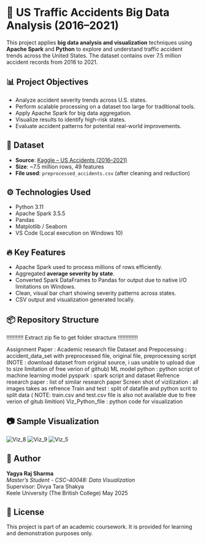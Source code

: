 # 🚗 US Traffic Accidents Big Data Analysis (2016–2021)

This project applies **big data analysis and visualization** techniques using **Apache Spark** and **Python** to explore and understand traffic accident trends across the United States. The dataset contains over 7.5 million accident records from 2016 to 2021.

## 📊 Project Objectives

- Analyze accident severity trends across U.S. states.
- Perform scalable processing on a dataset too large for traditional tools.
- Apply Apache Spark for big data aggregation.
- Visualize results to identify high-risk states.
- Evaluate accident patterns for potential real-world improvements.

## 📁 Dataset

- **Source**: [Kaggle – US Accidents (2016–2021)](https://www.kaggle.com/datasets/sobhanmoosavi/us-accidents)
- **Size**: ~7.5 million rows, 49 features
- **File used**: `preprocessed_accidents.csv` (after cleaning and reduction)

## ⚙️ Technologies Used

- Python 3.11
- Apache Spark 3.5.5
- Pandas
- Matplotlib / Seaborn
- VS Code (Local execution on Windows 10)

## 🔥 Key Features

- Apache Spark used to process millions of rows efficiently.
- Aggregated **average severity by state**.
- Converted Spark DataFrames to Pandas for output due to native I/O limitations on Windows.
- Clean, visual bar chart showing severity patterns across states.
- CSV output and visualization generated locally.

## 📦 Repository Structure
!!!!!!!!!!! Extract zip fie to get folder stracture !!!!!!!!!!!!!

Assignment Paper : Academic research file
Dataset and Prepocessing : accident_data_set with preprocessed file, original file, preprocessing script (NOTE : download dataset from original source, i uas unable to upload due to size limitation of free verion of github)
ML model python : python script of machine learning model
pyspark : spark script and dataset
Refrence research paper : list of similar research paper
Screen shot of vizilization : all images takes as refrence
Train and test : split of datafile and python scrit to split data ( NOTE: train.csv and test.csv file is also not available due to free verion of gitub limition) 
Viz_Python_file : python code for visualization 


## 📷 Sample Visualization

![Viz_8](https://github.com/user-attachments/assets/244f5732-fd27-41d9-b37d-f2bb9a801e9f)
![Viz_9](https://github.com/user-attachments/assets/fec5fa05-69cd-4020-a97f-fe645f294461)
![Viz_5](https://github.com/user-attachments/assets/b4adc96f-7dc6-4ff9-8a1d-4af36a4b8936)


## 🧠 Author

**Yagya Raj Sharma**  
*Master’s Student - CSC-40048: Data Visualization*  
Supervisor: Divya Tara Shakya  
Keele University (The British College)
May 2025

## 📃 License
This project is part of an academic coursework. It is provided for learning and demonstration purposes only.




